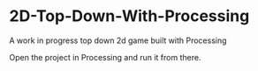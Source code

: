 # 2D-Top-Down-With-Processing
A work in progress top down 2d game built with Processing

Open the project in Processing and run it from there.
